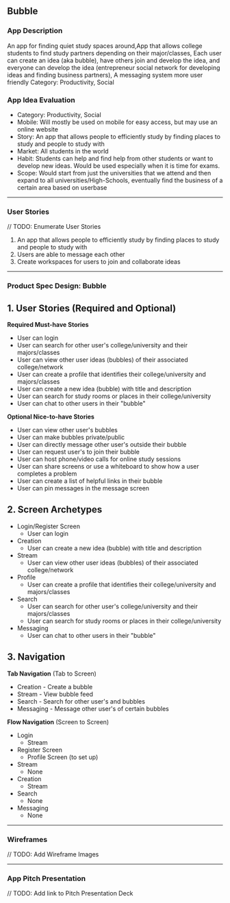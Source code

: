 ## Bubble

### App Description
An app for finding quiet study spaces around,App that allows college students to find study partners depending on their major/classes, Each user can create an idea (aka bubble), have others join and develop the idea, and everyone can develop the idea (entrepreneur social network for developing ideas and finding business partners), A messaging system more user friendly
Category: Productivity, Social

### App Idea Evaluation
- Category: Productivity, Social
- Mobile: Will mostly be used on mobile for easy access, but may use an online website
- Story: An app that allows people to efficiently study by finding places to study and people to study with
- Market: All students in the world
- Habit: Students can help and find help from other students or want to develop new ideas. Would be used especially when it is time for exams.
- Scope: Would start from just the universities that we attend and then expand to all universities/High-Schools, eventually find the business of a certain area based on userbase

---

### User Stories
// TODO: Enumerate User Stories
1. An app that allows people to efficiently study by finding places to study and people to study with
2. Users are able to message each other
3. Create workspaces for users to join and collaborate ideas

---

### Product Spec Design: Bubble
## 1. User Stories (Required and Optional)

**Required Must-have Stories**

 * User can login
 * User can search for other user's college/university and their majors/classes
 * User can view other user ideas (bubbles) of their associated college/network
 * User can create a profile that identifies their college/university and majors/classes
 * User can create a new idea (bubble) with title and description
 * User can search for study rooms or places in their college/university
 * User can chat to other users in their "bubble"

**Optional Nice-to-have Stories**

 * User can view other user's bubbles
 * User can make bubbles private/public
 * User can directly message other user's outside their bubble
 * User can request user's to join their bubble
 * User can host phone/video calls for online study sessions
 * User can share screens or use a whiteboard to show how a user completes a problem
 * User can create a list of helpful links in their bubble
 * User can pin messages in the message screen

## 2. Screen Archetypes

 * Login/Register Screen
     * User can login
 * Creation
     * User can create a new idea (bubble) with title and description
 * Stream
     * User can view other user ideas (bubbles) of their associated college/network
 * Profile
     * User can create a profile that identifies their college/university and majors/classes
 * Search
     * User can search for other user's college/university and their majors/classes
     * User can search for study rooms or places in their college/university
 * Messaging
     * User can chat to other users in their "bubble"

## 3. Navigation

**Tab Navigation** (Tab to Screen)

 * Creation - Create a bubble
 * Stream - View bubble feed
 * Search - Search for other user's and bubbles
 * Messaging - Message other user's of certain bubbles

**Flow Navigation** (Screen to Screen)

 * Login
     * Stream
 * Register Screen
     * Profile Screen (to set up)
 * Stream
     * None
 * Creation
     * Stream
 * Search
     * None
 * Messaging
     * None

---

### Wireframes
// TODO: Add Wireframe Images

---

### App Pitch Presentation
// TODO: Add link to Pitch Presentation Deck
